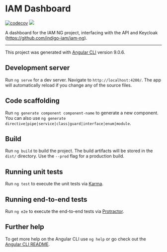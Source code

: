 # IAM Dashboard

[![codecov](https://codecov.io/gh/stfc/iam-dashboard/branch/master/graph/badge.svg)](https://codecov.io/gh/stfc/iam-dashboard)
![](https://github.com/stfc/iam-dashboard/workflows/Build,%20test,%20publish%20(master)/badge.svg)


A dashboard for the IAM NG project, interfacing with the API and Keycloak (https://github.com/indigo-iam/iam-ng).

---

This project was generated with [Angular CLI](https://github.com/angular/angular-cli) version 9.0.6.

## Development server

Run `ng serve` for a dev server. Navigate to `http://localhost:4200/`. The app will automatically reload if you change any of the source files.

## Code scaffolding

Run `ng generate component component-name` to generate a new component. You can also use `ng generate directive|pipe|service|class|guard|interface|enum|module`.

## Build

Run `ng build` to build the project. The build artifacts will be stored in the `dist/` directory. Use the `--prod` flag for a production build.

## Running unit tests

Run `ng test` to execute the unit tests via [Karma](https://karma-runner.github.io).

## Running end-to-end tests

Run `ng e2e` to execute the end-to-end tests via [Protractor](http://www.protractortest.org/).

## Further help

To get more help on the Angular CLI use `ng help` or go check out the [Angular CLI README](https://github.com/angular/angular-cli/blob/master/README.md).
